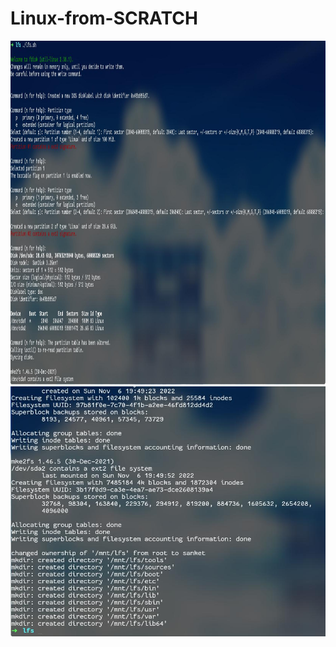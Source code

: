 # Linux-from-SCRATCH

<p><img src = "./assets/setupdisk.sh.jpg" height = 550 width = 1500/ padding=70> <img src = "./assets/setupdisk.sh1.jpg" height = 400 width = 600/><p/>
